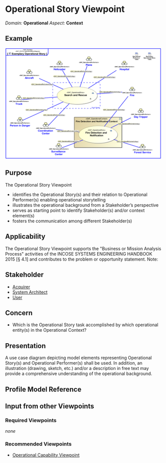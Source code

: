 # Operational Story Viewpoint
*Domain:* **Operational** *Aspect:* **Context**
## Example
![Exemplary Operational Story](../diagrams/Exemplary-Operational-Story.svg)
## Purpose
The Operational Story Viewpoint
* identifies the Operational Story(s) and their relation to Operational Performer(s) enabling operational storytelling
* illustrates the operational background from a Stakeholder’s perspective
* serves as starting point to identify Stakeholder(s) and/or context element(s)
* fosters the communication among different Stakeholder(s)
## Applicability
The Operational Story Viewpoint supports the "Business or Mission Analysis Process" activities of the INCOSE SYSTEMS ENGINEERING HANDBOOK 2015 [§ 4.1] and contributes to the problem or opportunity statement.
Note:
## Stakeholder
* [Acquirer](../stakeholders.md#Acquirer)
* [System Architect](../stakeholders.md#System-Architect)
* [User](../stakeholders.md#User)
## Concern
* Which is the Operational Story task accomplished by which operational entity(s) in the Operational Context?
## Presentation
A use case diagram depicting model elements representing Operational Story(s) and Operational Performer(s) shall be used. In addition, an illustration (drawing, sketch, etc.) and/or a description in free text may provide a comprehensive understanding of the operational background.

## Profile Model Reference
## Input from other Viewpoints
### Required Viewpoints
*none*
### Recommended Viewpoints
* [Operational Capability Viewpoint](Operational-Capability-Viewpoint.md)
